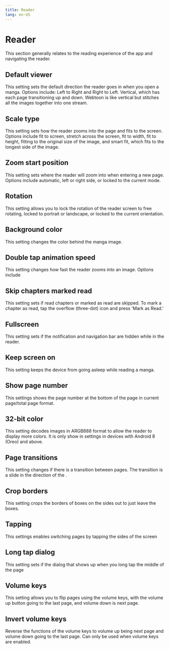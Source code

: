 ```yaml
---
title: Reader
lang: en-US
---
```


# Reader
This section generally relates to the reading experience of the app and navigating the reader.

## Default viewer <Badge text="Left to Right" type="default-indicator" vertical="middle"/>
This setting sets the default direction the reader goes in when you open a manga. Options include: Left to Right and Right to Left. Vertical, which has each page transitioning up and down. Webtoon is like vertical but stitches all the images together into one stream.

## Scale type <Badge text="Fit Screen" type="default-indicator" vertical="middle"/>
This setting sets how the reader zooms into the page and fits to the screen. Options include fit to screen, stretch across the screen, fit to width, fit to height, fitting to the original size of the image, and smart fit, which fits to the longest side of the image.

## Zoom start position <Badge text="Automatic" type="default-indicator" vertical="middle"/>
This setting sets where the reader will zoom into when entering a new page. Options include automatic, left or right side, or locked to the current mode.

## Rotation <Badge text="Free" type="default-indicator" vertical="middle"/>
This setting allows you to lock the rotation of the reader screen to free rotating, locked to portrait or landscape, or locked to the current orientation.

## Background color <Badge text="White" type="default-indicator" vertical="middle"/>
This setting changes the color behind the manga image.

## Double tap animation speed <Badge text="Normal" type="default-indicator" vertical="middle"/>
This setting changes how fast the reader zooms into an image. Options include 

## Skip chapters marked read <Badge text="False" type="default-indicator" vertical="middle"/>
This setting sets if read chapters or marked as read are skipped. To mark a chapter as read, tap the overflow (three-dot) icon and press 'Mark as Read.'

## Fullscreen <Badge text="True" type="default-indicator" vertical="middle"/>
This setting sets if the notification and navigation bar are hidden while in the reader.

## Keep screen on <Badge text="True" type="default-indicator" vertical="middle"/>
This setting keeps the device from going asleep while reading a manga.

## Show page number <Badge text="True" type="default-indicator" vertical="middle"/>
This settings shows the page number at the bottom of the page in current page/total page format.

## 32-bit color <Badge text="False" type="default-indicator" vertical="middle"/>
This setting decodes images in ARGB888 format to allow the reader to display more colors. It is only show in settings in devices with Android 8 (Oreo) and above.

## Page transitions <Badge text="True" type="default-indicator" vertical="middle"/>
This setting changes if there is a transition between pages. The transition is a slide in the direction of the .

## Crop borders <Badge text="False" type="default-indicator" vertical="middle"/>
This setting crops the borders of boxes on the sides out to just leave the boxes.

## Tapping <Badge text="True" type="default-indicator" vertical="middle"/>
This settings enables switching pages by tapping the sides of the screen

## Long tap dialog <Badge text="True" type="default-indicator" vertical="middle"/>
This setting sets if the dialog that shows up when you long tap the middle of the page

## Volume keys <Badge text="False" type="default-indicator" vertical="middle"/>
This setting allows you to flip pages using the volume keys, with the volume up button going to the last page, and volume down is next page. 

## Invert volume keys <Badge text="False" type="default-indicator" vertical="middle"/>
Reverse the functions of the volume keys to volume up being next page and volume down going to the last page. Can only be used when volume keys are enabled.
